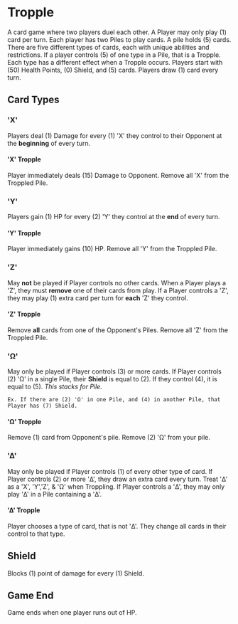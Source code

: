 # Tropple

A card game where two players duel each other. 
A Player may only play (1) card per turn.
Each player has two Piles to play cards. A pile holds (5) cards. 
There are five different types of cards, each with unique abilities and restrictions. 
If a player controls (5) of one type in a Pile, that is a Tropple. Each type has a different effect when a Tropple occurs.
Players start with (50) Health Points, (0) Shield, and (5) cards.
Players draw (1) card every turn.

## Card Types
### 'X'

Players deal (1) Damage for every (1) 'X' they control to their Opponent at the **beginning** of every turn.

#### 'X' Tropple

Player immediately deals (15) Damage to Opponent. 
Remove all 'X' from the Troppled Pile.

### 'Y'

Players gain (1) HP for every (2) 'Y' they control at the **end** of every turn.

#### 'Y' Tropple

Player immediately gains (10) HP. 
Remove all 'Y' from the Troppled Pile.
### 'Z'

May **not** be played if Player controls no other cards.
When a Player plays a 'Z', they must **remove** one of their cards from play.
If a Player controls a 'Z', they may play (1) extra card per turn for **each** 'Z' they control.

#### 'Z' Tropple
Remove **all** cards from one of the Opponent's Piles. Remove all 'Z' from the Troppled Pile.
### 'Ω'

May only be played if Player controls (3) or more cards.
If Player controls (2) 'Ω' in a single Pile, their **Shield** is equal to (2). If they control (4), it is equal to (5). *This stacks for Pile.*
```
Ex. If there are (2) 'Ω' in one Pile, and (4) in another Pile, that Player has (7) Shield.
```
#### 'Ω' Tropple
Remove (1) card from Opponent's pile. Remove (2) 'Ω' from your pile.
### 'Δ'
May only be played if Player controls (1) of every other type of card.
If Player controls (2) or more 'Δ', they draw an extra card every turn.
Treat 'Δ' as a 'X', 'Y','Z', & 'Ω' when Troppling.
If Player controls a 'Δ', they may only play 'Δ' in a Pile containing a 'Δ'.
#### 'Δ' Tropple
Player chooses a type of card, that is not 'Δ'. They change all cards in their control to that type.
## Shield
Blocks (1) point of damage for every (1) Shield.
## Game End
Game ends when one player runs out of HP.
